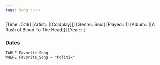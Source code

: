 ```yaml
---
tags: Song ⭐⭐⭐⭐ 
---
```

[Time:: 5:19]
[Artist:: [[Coldplay]]]
[Genre:: Soul]
[Played:: 1]
[Album:: [[A Rush of Blood To The Head]]]
[Year:: ]
### Dates
````dataview
TABLE Favorite_Song
WHERE Favorite_Song = "Politik"
````